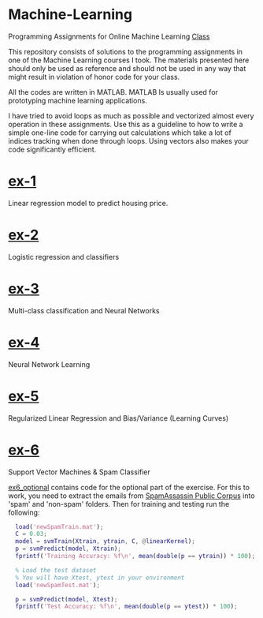 # Machine-Learning
Programming Assignments for Online Machine Learning [Class](https://www.coursera.org/learn/machine-learning)

This repository consists of solutions to the programming assignments in one of the Machine Learning courses I took. The materials presented here should only be used as reference and should not be used in any way that might result in violation of honor code for your class. 

All the codes are written in MATLAB. MATLAB Is usually used for prototyping machine learning applications. 

I have tried to avoid loops as much as possible and vectorized almost every operation in these assignments. Use this as a guideline to how to write a simple one-line code for carrying out calculations which take a lot of indices tracking when done through loops. Using vectors also makes your code significantly efficient. 

# [ex-1](/ex1)
  Linear regression model to predict housing price. 
 
# [ex-2](/ex2)
  Logistic regression and classifiers
  
# [ex-3](/ex3) 
  Multi-class classification and Neural Networks
  
# [ex-4](/ex4)
  Neural Network Learning

# [ex-5](/ex5)
  Regularized Linear Regression and Bias/Variance (Learning Curves)
  
# [ex-6](/ex6)
  Support Vector Machines & Spam Classifier
  
  [ex6_optional](/ex6/ext_optional.mlx) contains code for the optional part of the exercise. For this to work, you need to extract the emails from [SpamAssassin Public Corpus](https://www.google.com/url?sa=t&rct=j&q=&esrc=s&source=web&cd=2&cad=rja&uact=8&ved=0ahUKEwir4Yzi3tfWAhXCRSYKHVy4AzEQFggxMAE&url=https%3A%2F%2Fspamassassin.apache.org%2Fold%2Fpubliccorpus%2F&usg=AOvVaw2WMiDsjzlOHVIdW-QbC__r) into 'spam' and 'non-spam' folders. Then for training and testing run the following:
```MATLAB 
  load('newSpamTrain.mat');
  C = 0.03;
  model = svmTrain(Xtrain, ytrain, C, @linearKernel);  
  p = svmPredict(model, Xtrain);
  fprintf('Training Accuracy: %f\n', mean(double(p == ytrain)) * 100);

  % Load the test dataset
  % You will have Xtest, ytest in your environment
  load('newSpamTest.mat');

  p = svmPredict(model, Xtest);
  fprintf('Test Accuracy: %f\n', mean(double(p == ytest)) * 100);
```
